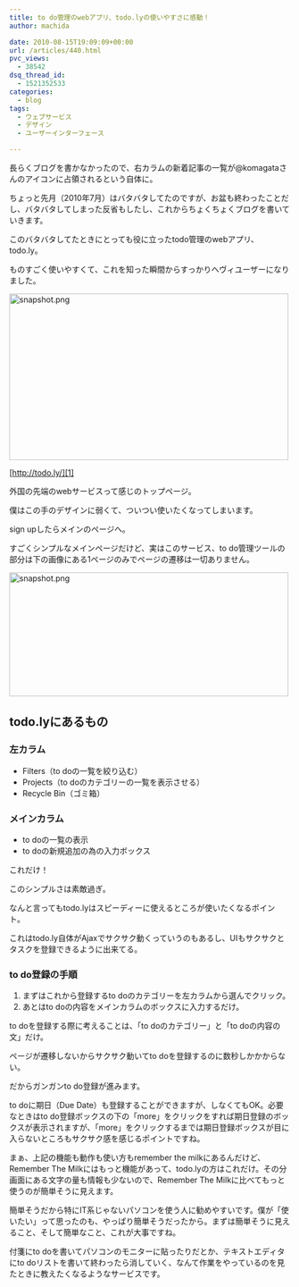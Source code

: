 ```yaml
---
title: to do管理のwebアプリ、todo.lyの使いやすさに感動！
author: machida

date: 2010-08-15T19:09:09+00:00
url: /articles/440.html
pvc_views:
  - 38542
dsq_thread_id:
  - 1521352533
categories:
  - blog
tags:
  - ウェブサービス
  - デザイン
  - ユーザーインターフェース

---
```

長らくブログを書かなかったので、右カラムの新着記事の一覧が@komagataさんのアイコンに占領されるという自体に。
  
ちょっと先月（2010年7月）はバタバタしてたのですが、お盆も終わったことだし、バタバタしてしまった反省もしたし、これからちょくちょくブログを書いていきます。

このバタバタしてたときにとっても役に立ったtodo管理のwebアプリ、todo.ly。
  
ものすごく使いやすくて、これを知った瞬間からすっかりヘヴィユーザーになりました。

[<img src="http://farm5.static.flickr.com/4074/4893888435_f31d0696d5.jpg" width="500" height="298" alt="snapshot.png" />][1]

[http://todo.ly/][1]
  
外国の先端のwebサービスって感じのトップページ。
  
僕はこの手のデザインに弱くて、ついつい使いたくなってしまいます。

sign upしたらメインのページへ。
  
すごくシンプルなメインページだけど、実はこのサービス、to do管理ツールの部分は下の画像にある1ページのみでページの遷移は一切ありません。

<img src="http://farm5.static.flickr.com/4142/4894595668_a63a45a77f.jpg" width="500" height="222" alt="snapshot.png" />

## todo.lyにあるもの

### 左カラム

  * Filters（to doの一覧を絞り込む）
  * Projects（to doのカテゴリーの一覧を表示させる）
  * Recycle Bin（ゴミ箱）

### メインカラム

  * to doの一覧の表示
  * to doの新規追加の為の入力ボックス

これだけ！
  
このシンプルさは素敵過ぎ。

なんと言ってもtodo.lyはスピーディーに使えるところが使いたくなるポイント。
  
これはtodo.ly自体がAjaxでサクサク動くっていうのもあるし、UIもサクサクとタスクを登録できるように出来てる。

### to do登録の手順

  1. まずはこれから登録するto doのカテゴリーを左カラムから選んでクリック。
  2. あとはto doの内容をメインカラムのボックスに入力するだけ。

to doを登録する際に考えることは、「to doのカテゴリー」と「to doの内容の文」だけ。
  
ページが遷移しないからサクサク動いてto doを登録するのに数秒しかかからない。
  
だからガンガンto do登録が進みます。

to doに期日（Due Date）も登録することができますが、しなくてもOK。必要なときはto do登録ボックスの下の「more」をクリックをすれば期日登録のボックスが表示されますが、「more」をクリックするまでは期日登録ボックスが目に入らないところもサクサク感を感じるポイントですね。

まぁ、上記の機能も動作も使い方もremember the milkにあるんだけど、Remember The Milkにはもっと機能があって、todo.lyの方はこれだけ。その分画面にある文字の量も情報も少ないので、Remember The Milkに比べてもっと使うのが簡単そうに見えます。

簡単そうだから特にIT系じゃないパソコンを使う人に勧めやすいです。僕が「使いたい」って思ったのも、やっぱり簡単そうだったから。まずは簡単そうに見えること、そして簡単なこと、これが大事ですね。

付箋にto doを書いてパソコンのモニターに貼ったりだとか、テキストエディタにto doリストを書いて終わったら消していく、なんて作業をやっているのを見たときに教えたくなるようなサービスです。

 [1]: http://todo.ly/ "http://todo.ly/"